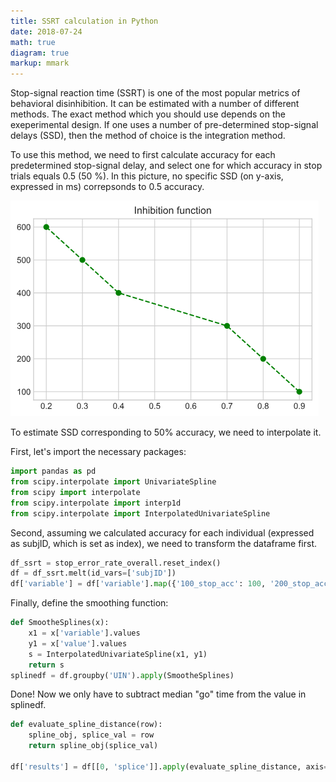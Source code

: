 ```yaml
---
title: SSRT calculation in Python
date: 2018-07-24
math: true
diagram: true
markup: mmark
---
```

Stop-signal reaction time (SSRT) is one of the most popular metrics of behavioral disinhibition. It can be estimated with a number of different methods. The exact method which you should use depends on the exeperimental design. If one uses a number of pre-determined stop-signal delays (SSD), then the method of choice is the integration method.

To use this method, we need to first calculate accuracy for each predetermined stop-signal delay, and select one for which accuracy in stop trials equals 0.5 (50 %).
In this picture, no specific SSD (on y-axis, expressed in ms) correpsonds to 0.5 accuracy.

![png](./images/x1.png)

To estimate SSD corresponding to 50% accuracy, we need to interpolate it.

First, let's import the necessary packages: 
```python
import pandas as pd
from scipy.interpolate import UnivariateSpline
from scipy import interpolate
from scipy.interpolate import interp1d
from scipy.interpolate import InterpolatedUnivariateSpline
```
Second, assuming we calculated accuracy for each individual (expressed as subjID, which is set as index), we need to transform the dataframe first.

```python
df_ssrt = stop_error_rate_overall.reset_index()
df = df_ssrt.melt(id_vars=['subjID'])
df['variable'] = df['variable'].map({'100_stop_acc': 100, '200_stop_acc': 200, '300_stop_acc':300, '400_stop_acc':400,'500_stop_acc':500,'600_stop_acc':600})
```

Finally, define the smoothing function:
```python
def SmootheSplines(x):
    x1 = x['variable'].values
    y1 = x['value'].values
    s = InterpolatedUnivariateSpline(x1, y1)
    return s
splinedf = df.groupby('UIN').apply(SmootheSplines)
```
Done! Now we only have to subtract median "go" time from the value in splinedf.



```python
def evaluate_spline_distance(row):
    spline_obj, splice_val = row
    return spline_obj(splice_val)

df['results'] = df[[0, 'splice']].apply(evaluate_spline_distance, axis=1)
```
